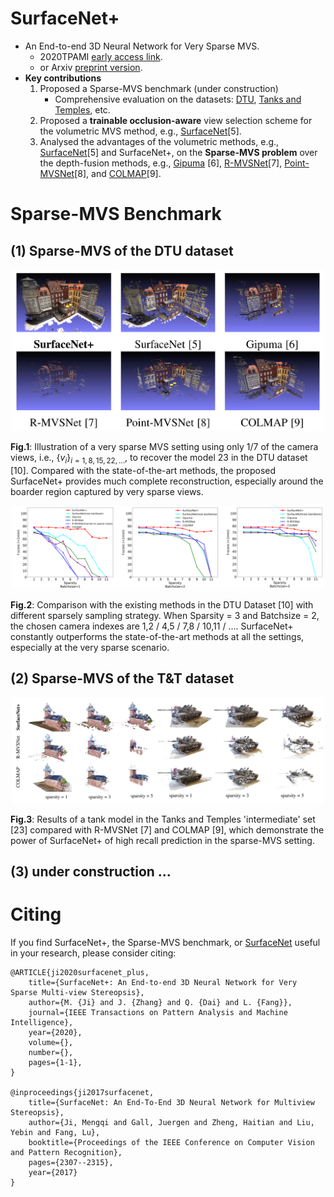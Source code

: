 # SurfaceNet+
- An End-to-end 3D Neural Network for Very Sparse MVS. 
    * 2020TPAMI [early access link](https://ieeexplore.ieee.org/document/9099504).
    * or Arxiv [preprint version](https://www.researchgate.net/publication/341647549_SurfaceNet_An_End-to-end_3D_Neural_Network_for_Very_Sparse_Multi-view_Stereopsis/figures).
- **Key contributions**
    1. Proposed a Sparse-MVS benchmark (under construction)
        * Comprehensive evaluation on the datasets: [DTU](http://roboimagedata.compute.dtu.dk/?page_id=36), [Tanks and Temples](https://www.tanksandtemples.org/), etc.
    2. Proposed a **trainable occlusion-aware** view selection scheme for the volumetric MVS method, e.g., [SurfaceNet](https://github.com/mjiUST/SurfaceNet)[5]. 
    3. Analysed the advantages of the volumetric methods, e.g., [SurfaceNet](https://github.com/mjiUST/SurfaceNet)[5] and SurfaceNet+, on the **Sparse-MVS problem** over the depth-fusion methods, e.g., [Gipuma](https://github.com/kysucix/gipuma) [6], [R-MVSNet](https://github.com/YoYo000/MVSNet)[7], [Point-MVSNet](https://github.com/callmeray/PointMVSNet)[8], and [COLMAP](https://github.com/colmap/colmap)[9].

# Sparse-MVS Benchmark 

## (1) Sparse-MVS of the DTU dataset

<p align="center">
  <img width="500" src="figures/teaser.jpg">
  
  **Fig.1**: Illustration of a very sparse MVS setting using only $1/7$ of the camera views, i.e., $\{v_i\}_{i=1,8,15,22,...}$, to recover the model 23 in the DTU dataset [10]. Compared with the state-of-the-art methods, the proposed SurfaceNet+ provides much complete reconstruction, especially around the boarder region captured by very sparse views.
</p>

<p align="center">
  <img width="500" src="figures/DTU.jpg">
  
  **Fig.2**: Comparison with the existing methods in the DTU Dataset [10] with different sparsely sampling strategy. When Sparsity = 3 and Batchsize = 2, the chosen camera indexes are 1,2 / 4,5 / 7,8 / 10,11 / .... SurfaceNet+ constantly outperforms the state-of-the-art methods at all the settings, especially at the very sparse scenario.
</p>

## (2) Sparse-MVS of the T&T dataset

<p align="center">
  <img width="500" src="figures/T&T.jpg">
  
  **Fig.3**: Results of a tank model in the Tanks and Temples 'intermediate' set [23] compared with R-MVSNet [7] and COLMAP [9], which demonstrate the power of SurfaceNet+ of high recall prediction in the sparse-MVS setting.
</p>

## (3) under construction ...


# Citing

If you find SurfaceNet+, the Sparse-MVS benchmark, or [SurfaceNet](https://github.com/mjiUST/SurfaceNet) useful in your research, please consider citing:

    @ARTICLE{ji2020surfacenet_plus,
        title={SurfaceNet+: An End-to-end 3D Neural Network for Very Sparse Multi-view Stereopsis}, 
        author={M. {Ji} and J. {Zhang} and Q. {Dai} and L. {Fang}},
        journal={IEEE Transactions on Pattern Analysis and Machine Intelligence}, 
        year={2020},
        volume={},
        number={},
        pages={1-1},
    }

    @inproceedings{ji2017surfacenet,
        title={SurfaceNet: An End-To-End 3D Neural Network for Multiview Stereopsis},
        author={Ji, Mengqi and Gall, Juergen and Zheng, Haitian and Liu, Yebin and Fang, Lu},
        booktitle={Proceedings of the IEEE Conference on Computer Vision and Pattern Recognition},
        pages={2307--2315},
        year={2017}
    }


